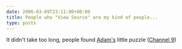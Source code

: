 ```yaml
---
date: 2006-03-09T23:11:00+00:00
title: People who "View Source" are my kind of people...
type: posts
---
```

It didn't take too long, people found [Adam's](http://www.adamkinney.com) little puzzle ([Channel 9](http://channel9.msdn.com/ShowPost.aspx?PostID=169842))
